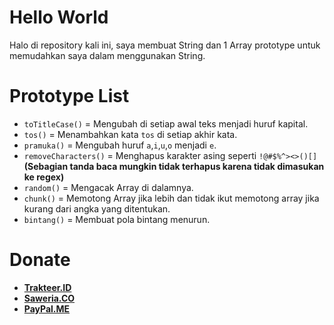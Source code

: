 # Hello World
Halo di repository kali ini, saya membuat String dan 1 Array prototype untuk memudahkan saya dalam menggunakan String.

# Prototype List

- `toTitleCase()` = Mengubah di setiap awal teks menjadi huruf kapital.
- `tos()` = Menambahkan kata `tos` di setiap akhir kata.
- `pramuka()` = Mengubah huruf `a`,`i`,`u`,`o` menjadi `e`.
- `removeCharacters()` = Menghapus karakter asing seperti `!@#$%^><>()[]` **(Sebagian tanda baca mungkin tidak terhapus karena tidak dimasukan ke regex)**
- `random()` = Mengacak Array di dalamnya.
- `chunk()` = Memotong Array jika lebih dan tidak ikut memotong array jika kurang dari angka yang ditentukan.
- `bintang()` = Membuat pola bintang menurun.

# Donate

- **[Trakteer.ID](https://trakteer.id/hans-putera)**
- **[Saweria.CO](https://saweria.co/hanifdwyputra)**
- **[PayPal.ME](https://paypal.me/hanifdwypoetra)**
